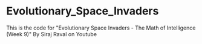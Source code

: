 # Evolutionary_Space_Invaders
This is the code for "Evolutionary Space Invaders - The Math of Intelligence (Week 9)" By Siraj Raval on Youtube
